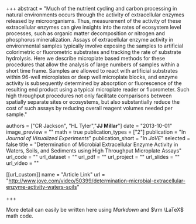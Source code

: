 +++
abstract = "Much of the nutrient cycling and carbon processing in natural environments occurs through the activity of extracellular enzymes released by microorganisms. Thus, measurement of the activity of these extracellular enzymes can give insights into the rates of ecosystem level processes, such as organic matter decomposition or nitrogen and phosphorus mineralization. Assays of extracellular enzyme activity in environmental samples typically involve exposing the samples to artificial colorimetric or fluorometric substrates and tracking the rate of substrate hydrolysis. Here we describe microplate based methods for these procedures that allow the analysis of large numbers of samples within a short time frame. Samples are allowed to react with artificial substrates within 96-well microplates or deep well microplate blocks, and enzyme activity is subsequently determined by absorption or fluorescence of the resulting end product using a typical microplate reader or fluorometer. Such high throughput procedures not only facilitate comparisons between spatially separate sites or ecosystems, but also substantially reduce the cost of such assays by reducing overall reagent volumes needed per sample."

authors = ["CR Jackson", "HL Tyler","**JJ Millar**"]
date = "2013-10-01"
image_preview = ""
math = true
publication_types = ["2"]
publication = "In *Journal of Visualized Experiments*"
publication_short = "In *JoVE*"
selected = false
title = "Determination of Microbial Extracellular Enzyme Activity in Waters, Soils, and Sediments using High Throughput Microplate Assays"
url_code = ""
url_dataset = ""
url_pdf = ""
url_project = ""
url_slides = ""
url_video = ""

[[url_custom]]
name = "Article Link"
url = "http://www.jove.com/video/50399/determination-microbial-extracellular-enzyme-activity-waters-soils"

+++

More detail can easily be written here using *Markdown* and $\rm \LaTeX$ math code.
